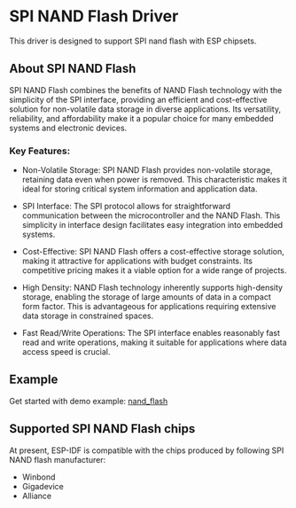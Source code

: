 # SPI NAND Flash Driver

This driver is designed to support SPI nand flash with ESP chipsets.

## About SPI NAND Flash
SPI NAND Flash combines the benefits of NAND Flash technology with the simplicity of the SPI interface, providing an efficient and cost-effective solution for non-volatile data storage in diverse applications. Its versatility, reliability, and affordability make it a popular choice for many embedded systems and electronic devices.

### Key Features:
* Non-Volatile Storage: SPI NAND Flash provides non-volatile storage, retaining data even when power is removed. This characteristic makes it ideal for storing critical system information and application data.

* SPI Interface: The SPI protocol allows for straightforward communication between the microcontroller and the NAND Flash. This simplicity in interface design facilitates easy integration into embedded systems.

* Cost-Effective: SPI NAND Flash offers a cost-effective storage solution, making it attractive for applications with budget constraints. Its competitive pricing makes it a viable option for a wide range of projects.

* High Density: NAND Flash technology inherently supports high-density storage, enabling the storage of large amounts of data in a compact form factor. This is advantageous for applications requiring extensive data storage in constrained spaces.

* Fast Read/Write Operations: The SPI interface enables reasonably fast read and write operations, making it suitable for applications where data access speed is crucial.

## Example

Get started with demo example: [nand_flash](https://github.com/espressif/esp-idf/tree/master/examples/storage/nand_flash)

## Supported SPI NAND Flash chips

At present, ESP-IDF is compatible with the chips produced by following SPI NAND flash manufacturer:

* Winbond
* Gigadevice
* Alliance